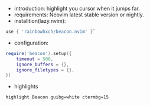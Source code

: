 - introduction: highlight you cursor when it jumps far.
- requirements: Neovim latest stable version or nightly.
- installtion(lazy.nvim): 

```lua
use { 'rainbowhxch/beacon.nvim' }`
```

- configuration:

```lua
require('beacon').setup({
	timeout = 500,
	ignore_buffers = {},
	ignore_filetypes = {},
})
```

- highlights

```vim
highlight Beacon guibg=white ctermbg=15
```
